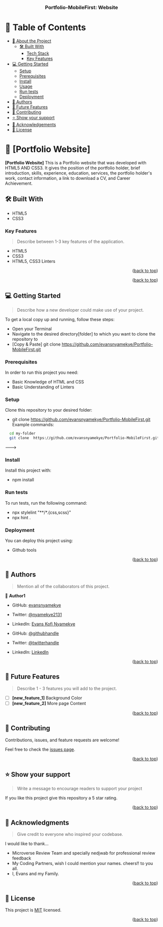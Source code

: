 
<a name="readme-top"></a>

<div align="center">
  <br/>

  <h3><b>Portfolio-MobileFirst: Website</b></h3>

</div>

# 📗 Table of Contents

- [📖 About the Project](#about-project)
  - [🛠 Built With](#built-with)
    - [Tech Stack](#tech-stack)
    - [Key Features](#key-features)
- [💻 Getting Started](#getting-started)
  - [Setup](#setup)
  - [Prerequisites](#prerequisites)
  - [Install](#install)
  - [Usage](#usage)
  - [Run tests](#run-tests)
  - [Deployment](#triangular_flag_on_post-deployment)
- [👥 Authors](#authors)
- [🔭 Future Features](#future-features)
- [🤝 Contributing](#contributing)
- [⭐️ Show your support](#support)
- [🙏 Acknowledgements](#acknowledgements)
- [📝 License](#license)

# 📖 [Portfolio Website] <a name="about-project"></a>

**[Portfolio Website]** This is a Portfolio website that was developed with HTML5 AND CSS3. It gives the position of the portfolio holder, brief introduction, skills, experience, education, services, the portfolio holder's work, contact information, a link to download a CV, and Career Achievement.

## 🛠 Built With <a name="built-with"></a>
- HTML5
- CSS3

<!-- Features -->

### Key Features <a name="key-features"></a>

> Describe between 1-3 key features of the application.

- HTML5
- CSS3
- HTML5, CSS3 Linters

<p align="right">(<a href="#readme-top">back to top</a>)</p>

<p align="right">(<a href="#readme-top">back to top</a>)</p>

## 💻 Getting Started <a name="getting-started"></a>

> Describe how a new developer could make use of your project.

To get a local copy up and running, follow these steps:
- Open your Terminal
- Navigate to the desired directory[folder] to which you want to clone the repository to
- [Copy & Paste] git clone https://github.com/evansnyamekye/Portfolio-MobileFirst.git

### Prerequisites

In order to run this project you need:

- Basic Knowledge of HTML and CSS
- Basic Understanding of Linters

### Setup

Clone this repository to your desired folder:

- git clone  https://github.com/evansnyamekye/Portfolio-MobileFirst.git
Example commands:

```sh
  cd my-folder
  git clone  https://github.com/evansnyamekye/Portfolio-MobileFirst.git
```
--->

### Install

Install this project with:

- npm install


### Run tests

To run tests, run the following command:

- npx stylelint "**/*.{css,scss}"
- npx hint .

### Deployment

You can deploy this project using:

- Github tools

<p align="right">(<a href="#readme-top">back to top</a>)</p>

<!-- AUTHORS -->

## 👥 Authors <a name="authors"></a>

> Mention all of the collaborators of this project.

👤 **Author1**

- GitHub: [evansnyamekye](https://github.com/evansnyamekye)
- Twitter: [@nyamekye2131](https://twitter.com/nyamekye2131)
- LinkedIn: [Evans Kofi Nyamekye](https://www.linkedin.com/in/evans-kofi-nyamekye-1980a4117/)

- GitHub: [@githubhandle](https://github.com/RicardoEgas)
- Twitter: [@twitterhandle](https://twitter.com/RjEgas)
- LinkedIn: [LinkedIn](https://www.linkedin.com/in/ricardo-egas-952125136)


<p align="right">(<a href="#readme-top">back to top</a>)</p>


## 🔭 Future Features <a name="future-features"></a>

> Describe 1 - 3 features you will add to the project.

- [ ] **[new_feature_1]** Background Color
- [ ] **[new_feature_2]** More page Content

<p align="right">(<a href="#readme-top">back to top</a>)</p>

<!-- CONTRIBUTING -->

## 🤝 Contributing <a name="contributing"></a>

Contributions, issues, and feature requests are welcome!

Feel free to check the [issues page](../../issues/).

<p align="right">(<a href="#readme-top">back to top</a>)</p>

<!-- SUPPORT -->

## ⭐️ Show your support <a name="support"></a>

> Write a message to encourage readers to support your project

If you like this project give this repository a 5 star rating.

<p align="right">(<a href="#readme-top">back to top</a>)</p>

<!-- ACKNOWLEDGEMENTS -->

## 🙏 Acknowledgments <a name="acknowledgements"></a>

> Give credit to everyone who inspired your codebase.

I would like to thank...
- Microverse Review Team and specially nedjwab for professional review feedback
- My Coding Partners, wish I could mention your names. cheers!! to you all. 
- I, Evans and my Family.

<p align="right">(<a href="#readme-top">back to top</a>)</p>


## 📝 License <a name="license"></a>

This project is [MIT](./LICENSE) licensed.


<p align="right">(<a href="#readme-top">back to top</a>)</p>
